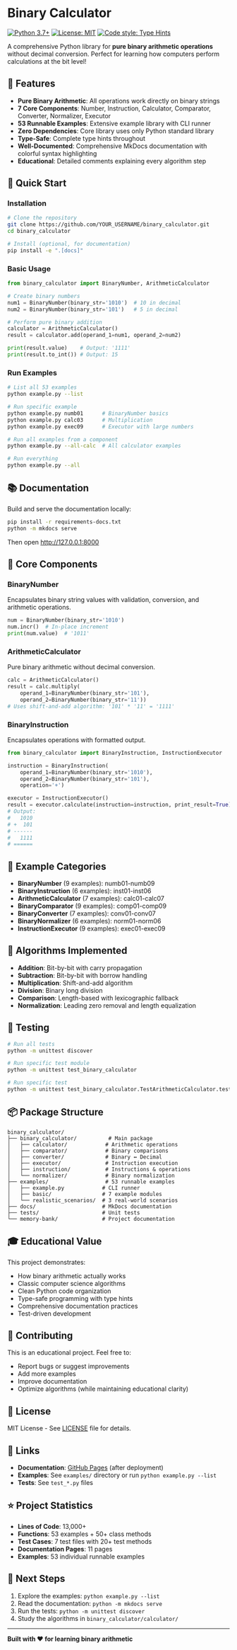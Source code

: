 # Binary Calculator

[![Python 3.7+](https://img.shields.io/badge/python-3.7+-blue.svg)](https://www.python.org/downloads/)
[![License: MIT](https://img.shields.io/badge/License-MIT-yellow.svg)](https://opensource.org/licenses/MIT)
[![Code style: Type Hints](https://img.shields.io/badge/code%20style-type%20hints-brightgreen.svg)](https://docs.python.org/3/library/typing.html)

A comprehensive Python library for **pure binary arithmetic operations** without decimal conversion. Perfect for learning how computers perform calculations at the bit level!

## 🌟 Features

- **Pure Binary Arithmetic**: All operations work directly on binary strings
- **7 Core Components**: Number, Instruction, Calculator, Comparator, Converter, Normalizer, Executor
- **53 Runnable Examples**: Extensive example library with CLI runner
- **Zero Dependencies**: Core library uses only Python standard library
- **Type-Safe**: Complete type hints throughout
- **Well-Documented**: Comprehensive MkDocs documentation with colorful syntax highlighting
- **Educational**: Detailed comments explaining every algorithm step

## 🚀 Quick Start

### Installation

```bash
# Clone the repository
git clone https://github.com/YOUR_USERNAME/binary_calculator.git
cd binary_calculator

# Install (optional, for documentation)
pip install -e ".[docs]"
```

### Basic Usage

```python
from binary_calculator import BinaryNumber, ArithmeticCalculator

# Create binary numbers
num1 = BinaryNumber(binary_str='1010')  # 10 in decimal
num2 = BinaryNumber(binary_str='101')   # 5 in decimal

# Perform pure binary addition
calculator = ArithmeticCalculator()
result = calculator.add(operand_1=num1, operand_2=num2)

print(result.value)    # Output: '1111'
print(result.to_int()) # Output: 15
```

### Run Examples

```bash
# List all 53 examples
python example.py --list

# Run specific example
python example.py numb01      # BinaryNumber basics
python example.py calc03      # Multiplication
python example.py exec09      # Executor with large numbers

# Run all examples from a component
python example.py --all-calc  # All calculator examples

# Run everything
python example.py --all
```

## 📚 Documentation

Build and serve the documentation locally:

```bash
pip install -r requirements-docs.txt
python -m mkdocs serve
```

Then open http://127.0.0.1:8000

## 🎯 Core Components

### BinaryNumber
Encapsulates binary string values with validation, conversion, and arithmetic operations.

```python
num = BinaryNumber(binary_str='1010')
num.incr()  # In-place increment
print(num.value)  # '1011'
```

### ArithmeticCalculator
Pure binary arithmetic without decimal conversion.

```python
calc = ArithmeticCalculator()
result = calc.multiply(
    operand_1=BinaryNumber(binary_str='101'),
    operand_2=BinaryNumber(binary_str='11'))
# Uses shift-and-add algorithm: '101' * '11' = '1111'
```

### BinaryInstruction
Encapsulates operations with formatted output.

```python
from binary_calculator import BinaryInstruction, InstructionExecutor

instruction = BinaryInstruction(
    operand_1=BinaryNumber(binary_str='1010'),
    operand_2=BinaryNumber(binary_str='101'),
    operation='+')

executor = InstructionExecutor()
result = executor.calculate(instruction=instruction, print_result=True)
# Output:
#   1010
# +  101
# ------
#   1111
# ======
```

## 📖 Example Categories

- **BinaryNumber** (9 examples): numb01-numb09
- **BinaryInstruction** (6 examples): inst01-inst06
- **ArithmeticCalculator** (7 examples): calc01-calc07
- **BinaryComparator** (9 examples): comp01-comp09
- **BinaryConverter** (7 examples): conv01-conv07
- **BinaryNormalizer** (6 examples): norm01-norm06
- **InstructionExecutor** (9 examples): exec01-exec09

## 🧮 Algorithms Implemented

- **Addition**: Bit-by-bit with carry propagation
- **Subtraction**: Bit-by-bit with borrow handling
- **Multiplication**: Shift-and-add algorithm
- **Division**: Binary long division
- **Comparison**: Length-based with lexicographic fallback
- **Normalization**: Leading zero removal and length equalization

## 🧪 Testing

```bash
# Run all tests
python -m unittest discover

# Run specific test module
python -m unittest test_binary_calculator

# Run specific test
python -m unittest test_binary_calculator.TestArithmeticCalculator.test_01_addition
```

## 📦 Package Structure

```
binary_calculator/
├── binary_calculator/          # Main package
│   ├── calculator/            # Arithmetic operations
│   ├── comparator/            # Binary comparisons
│   ├── converter/             # Binary ↔ Decimal
│   ├── executor/              # Instruction execution
│   ├── instruction/           # Instructions & operations
│   └── normalizer/            # Binary normalization
├── examples/                  # 53 runnable examples
│   ├── example.py            # CLI runner
│   ├── basic/                # 7 example modules
│   └── realistic_scenarios/  # 3 real-world scenarios
├── docs/                     # MkDocs documentation
├── tests/                    # Unit tests
└── memory-bank/              # Project documentation
```

## 🎓 Educational Value

This project demonstrates:
- How binary arithmetic actually works
- Classic computer science algorithms
- Clean Python code organization
- Type-safe programming with type hints
- Comprehensive documentation practices
- Test-driven development

## 🤝 Contributing

This is an educational project. Feel free to:
- Report bugs or suggest improvements
- Add more examples
- Improve documentation
- Optimize algorithms (while maintaining educational clarity)

## 📄 License

MIT License - See [LICENSE](LICENSE) file for details.

## 🔗 Links

- **Documentation**: [GitHub Pages](https://YOUR_USERNAME.github.io/binary_calculator) (after deployment)
- **Examples**: See `examples/` directory or run `python example.py --list`
- **Tests**: See `test_*.py` files

## ⭐ Project Statistics

- **Lines of Code**: 13,000+
- **Functions**: 53 examples + 50+ class methods
- **Test Cases**: 7 test files with 20+ test methods
- **Documentation Pages**: 11 pages
- **Examples**: 53 individual runnable examples

## 🚀 Next Steps

1. Explore the examples: `python example.py --list`
2. Read the documentation: `python -m mkdocs serve`
3. Run the tests: `python -m unittest discover`
4. Study the algorithms in `binary_calculator/calculator/`

---

**Built with ❤️ for learning binary arithmetic**
